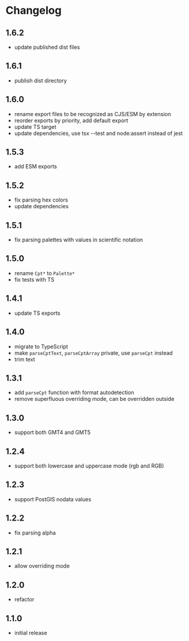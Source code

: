 # Changelog

## 1.6.2

- update published dist files

## 1.6.1

- publish dist directory

## 1.6.0

- rename export files to be recognized as CJS/ESM by extension
- reorder exports by priority, add default export
- update TS target
- update dependencies, use tsx --test and node:assert instead of jest

## 1.5.3

- add ESM exports

## 1.5.2

- fix parsing hex colors
- update dependencies

## 1.5.1

- fix parsing palettes with values in scientific notation

## 1.5.0

- rename `Cpt*` to `Palette*`
- fix tests with TS

## 1.4.1

- update TS exports

## 1.4.0

- migrate to TypeScript
- make `parseCptText`, `parseCptArray` private, use `parseCpt` instead
- trim text

## 1.3.1

- add `parseCpt` function with format autodetection
- remove superfluous overriding mode, can be overridden outside

## 1.3.0

- support both GMT4 and GMT5

## 1.2.4

- support both lowercase and uppercase mode (rgb and RGB)

## 1.2.3

- support PostGIS nodata values

## 1.2.2

- fix parsing alpha

## 1.2.1

- allow overriding mode

## 1.2.0

- refactor

## 1.1.0

- initial release
